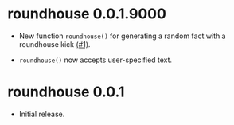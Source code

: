 # roundhouse 0.0.1.9000

* New function `roundhouse()` for generating a random fact with a roundhouse kick [(#1)](https://github.com/bgreenwell/roundhouse/issues/1).

* `roundhouse()` now accepts user-specified text.


# roundhouse 0.0.1

* Initial release.

